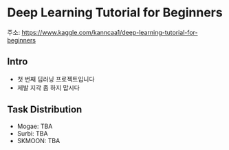 # Deep Learning Tutorial for Beginners
주소: https://www.kaggle.com/kanncaa1/deep-learning-tutorial-for-beginners

## Intro
- 첫 번째 딥러닝 프로젝트입니다
- 제발 지각 좀 하지 맙시다

## Task Distribution
- Mogae: TBA
- Surbi: TBA
- SKMOON: TBA

